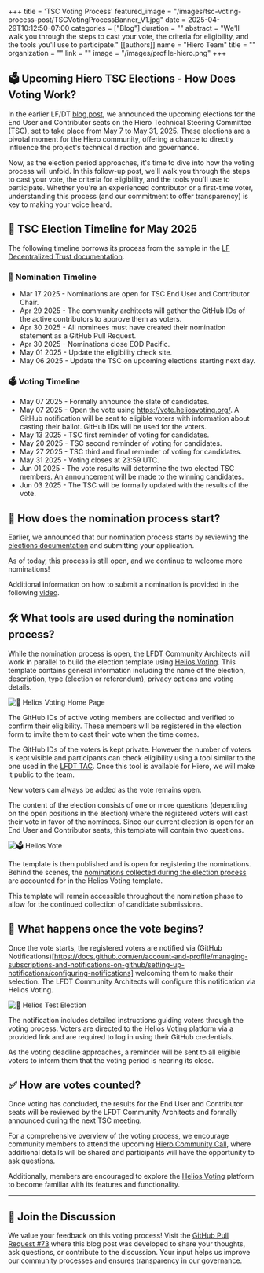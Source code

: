 +++
title = 'TSC Voting Process'
featured_image = "/images/tsc-voting-process-post/TSCVotingProcessBanner_V1.jpg"
date = 2025-04-29T10:12:50-07:00
categories = ["Blog"]
duration = ""
abstract = "We'll walk you through the steps to cast your vote, the criteria for eligibility, and the tools you'll use to participate."
[[authors]]
name = "Hiero Team"
title = ""
organization = ""
link = ""
image = "/images/profile-hiero.png"
+++

## 🗳️ Upcoming Hiero TSC Elections - How Does Voting Work?

In the earlier LF/DT [blog post](https://www.lfdecentralizedtrust.org/blog/announcing-the-upcoming-elections-for-end-user-and-community-seats-on-the-hiero-technical-steering-committee-tsc), we announced the upcoming elections for the End User and Contributor seats on the Hiero Technical Steering Committee (TSC), set to take place from May 7 to May 31, 2025. These elections are a pivotal moment for the Hiero community, offering a chance to directly influence the project's technical direction and governance.

Now, as the election period approaches, it's time to dive into how the voting process will unfold. In this follow-up post, we'll walk you through the steps to cast your vote, the criteria for eligibility, and the tools you'll use to participate. Whether you're an experienced contributor or a first-time voter, understanding this process (and our commitment to offer transparency) is key to making your voice heard.

## 📅 TSC Election Timeline for May 2025

The following timeline borrows its process from the sample in the [LF Decentralized Trust documentation](https://lf-decentralized-trust.github.io/governance/member-info/election-timeline.html).

### 📝 Nomination Timeline

- Mar 17 2025 - Nominations are open for TSC End User and Contributor Chair.
- Apr 29 2025 - The community architects will gather the GitHub IDs of the active contributors to approve them as voters.
- Apr 30 2025 - All nominees must have created their nomination statement as a GitHub Pull Request.
- Apr 30 2025 - Nominations close EOD Pacific.
- May 01 2025 - Update the eligibility check site.
- May 06 2025 - Update the TSC on upcoming elections starting next day.

### 🗳️ Voting Timeline

- May 07 2025 - Formally announce the slate of candidates.
- May 07 2025 - Open the vote using https://vote.heliosvoting.org/. A GitHub notification will be sent to eligible voters with information about casting their ballot. GitHub IDs will be used for the voters.
- May 13 2025 - TSC first reminder of voting for candidates.
- May 20 2025 - TSC second reminder of voting for candidates.
- May 27 2025 - TSC third and final reminder of voting for candidates.
- May 31 2025 - Voting closes at 23:59 UTC.
- Jun 01 2025 - The vote results will determine the two elected TSC members. An announcement will be made to the winning candidates.
- Jun 03 2025 - The TSC will be formally updated with the results of the vote.

## 🧭 How does the nomination process start?

Earlier, we announced that our nomination process starts by reviewing the [elections documentation](https://github.com/hiero-ledger/governance/blob/main/elections/elections.md) and submitting your application.

As of today, this process is still open, and we continue to welcome more nominations!

Additional information on how to submit a nomination is provided in the following [video](https://www.youtube.com/watch?v=aqWDbzJbeig).

## 🛠️ What tools are used during the nomination process?

While the nomination process is open, the LFDT Community Architects will work in parallel to build the election template using [Helios Voting](https://vote.heliosvoting.org/). This template contains general information including the name of the election, description, type (election or referendum), privacy options and voting details.

![🔗 Helios Voting Home Page](/images/tsc-voting-process-post/helios-voting-home-page.png)

The GitHub IDs of active voting members are collected and verified to confirm their eligibility. These members will be registered in the election form to invite them to cast their vote when the time comes.

The GitHub IDs of the voters is kept private. However the number of voters is kept visible and participants can check eligibility using a tool similar to the one used in the [LFDT TAC](https://lf-decentralized-trust.github.io/tac-eligibility-check/). Once this tool is available for Hiero, we will make it public to the team.

New voters can always be added as the vote remains open.

The content of the election consists of one or more questions (depending on the open positions in the election) where the registered voters will cast their vote in favor of the nominees. Since our current election is open for an End User and Contributor seats, this template will contain two questions.

![🗳️ Helios Vote](/images/tsc-voting-process-post/helios-vote.png)

The template is then published and is open for registering the nominations. Behind the scenes, the [nominations collected during the election process](https://github.com/hiero-ledger/governance/tree/main/elections/nominees/mar-2025-election) are accounted for in the Helios Voting template.

This template will remain accessible throughout the nomination phase to allow for the continued collection of candidate submissions.

## 📣 What happens once the vote begins?

Once the vote starts, the registered voters are notified via (GitHub Notifications)[https://docs.github.com/en/account-and-profile/managing-subscriptions-and-notifications-on-github/setting-up-notifications/configuring-notifications] welcoming them to make their selection. The LFDT Community Architects will configure this notification via Helios Voting.

![🧪 Helios Test Election](/images/tsc-voting-process-post/helios-test-election.png)

The notification includes detailed instructions guiding voters through the voting process. Voters are directed to the Helios Voting platform via a provided link and are required to log in using their GitHub credentials.

As the voting deadline approaches, a reminder will be sent to all eligible voters to inform them that the voting period is nearing its close.

## ✅ How are votes counted?

Once voting has concluded, the results for the End User and Contributor seats will be reviewed by the LFDT Community Architects and formally announced during the next TSC meeting.

For a comprehensive overview of the voting process, we encourage community members to attend the upcoming [Hiero Community Call](https://zoom-lfx.platform.linuxfoundation.org/meetings/hiero?view=week), where additional details will be shared and participants will have the opportunity to ask questions.

Additionally, members are encouraged to explore the [Helios Voting](https://vote.heliosvoting.org/) platform to become familiar with its features and functionality.

---

## 💬 Join the Discussion

We value your feedback on this voting process! Visit the [GitHub Pull Request #73](https://github.com/hiero-ledger/hiero-website/pull/73) where this blog post was developed to share your thoughts, ask questions, or contribute to the discussion. Your input helps us improve our community processes and ensures transparency in our governance.